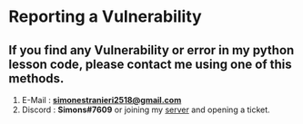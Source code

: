 # Reporting a Vulnerability

## If you find any Vulnerability or error in my python lesson code, please contact me using one of this methods.

1) E-Mail : **simonestranieri2518@gmail.com**
2) Discord : **Simons#7609** or joining my [server]([https://github.com/SimonePY/Rizla](https://discord.gg/feBVcXVYhC)) and opening a ticket.
